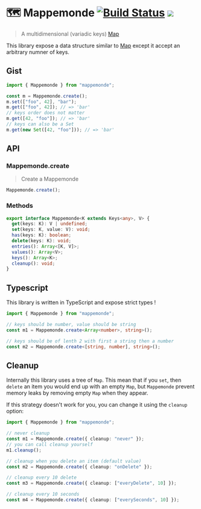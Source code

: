 # 🗺 Mappemonde [![Build Status](https://travis-ci.org/etienne-dldc/mappemonde.svg?branch=master)](https://travis-ci.org/etienne-dldc/mappemonde) [![](https://badgen.net/bundlephobia/minzip/mappemonde)](https://bundlephobia.com/result?p=mappemonde)

> A multidimensional (variadic keys) [Map](https://developer.mozilla.org/en-US/docs/Web/JavaScript/Reference/Global_Objects/Map)

This library expose a data structure similar to [Map](https://developer.mozilla.org/en-US/docs/Web/JavaScript/Reference/Global_Objects/Map) except it accept an arbitrary numner of keys.

## Gist

```ts
import { Mappemonde } from "mappemonde";

const m = Mappemonde.create();
m.set(["foo", 42], "bar");
m.get(["foo", 42]); // => 'bar'
// keys order does not matter
m.get([42, "foo"]); // => 'bar'
// keys can also be a Set
m.get(new Set([42, "foo"])); // => 'bar'
```

## API

### Mappemonde.create

> Create a Mappemonde

```ts
Mappemonde.create();
```

### Methods

```ts
export interface Mappemonde<K extends Keys<any>, V> {
  get(keys: K): V | undefined;
  set(keys: K, value: V): void;
  has(keys: K): boolean;
  delete(keys: K): void;
  entries(): Array<[K, V]>;
  values(): Array<V>;
  keys(): Array<K>;
  cleanup(): void;
}
```

## Typescript

This library is written in TypeScript and expose strict types !

```ts
import { Mappemonde } from "mappemonde";

// keys should be number, value should be string
const m1 = Mappemonde.create<Array<number>, string>();

// keys should be of lenth 2 with first a string then a number
const m2 = Mappemonde.create<[string, number], string>();
```

## Cleanup

Internally this library uses a tree of `Map`. This mean that if you `set`, then `delete` an item you would end up with an empty `Map`, but `Mappemonde` prevent memory leaks by removing empty `Map` when they appear.

If this strategy doesn't work for you, you can change it using the `cleanup` option:

```ts
import { Mappemonde } from "mappemonde";

// never cleanup
const m1 = Mappemonde.create({ cleanup: "never" });
// you can call cleanup yourself
m1.cleanup();

// cleanup when you delete an item (default value)
const m2 = Mappemonde.create({ cleanup: "onDelete" });

// cleanup every 10 delete
const m3 = Mappemonde.create({ cleanup: ["everyDelete", 10] });

// cleanup every 10 seconds
const m4 = Mappemonde.create({ cleanup: ["everySeconds", 10] });
```

